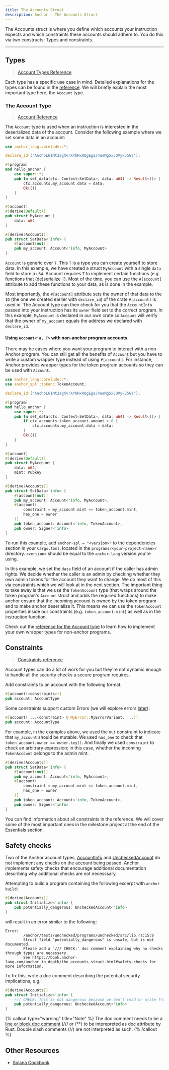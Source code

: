 ```yaml
---
title: The Accounts Struct
description: Anchor - The Accounts Struct
---
```


The Accounts struct is where you define which accounts your instruction expects and which constraints these accounts should adhere to. You do this via two constructs: Types and constraints.

---

## Types

> [Account Types Reference](https://docs.rs/anchor-lang/latest/anchor_lang/accounts/index.html)

Each type has a specific use case in mind. Detailed explanations for the types can be found in the [reference](https://docs.rs/anchor-lang/latest/anchor_lang/accounts/index.html). We will briefly explain the most important type here, the `Account` type.

### The Account Type

> [Account Reference](https://docs.rs/anchor-lang/latest/anchor_lang/accounts/account/struct.Account.html)

The `Account` type is used when an instruction is interested in the deserialized data of the account. Consider the following example where we set some data in an account:

```rust
use anchor_lang::prelude::*;

declare_id!("AnchoL61Nt2sgXvrXYUHxRQgEgaJ4ueMg5xJQVyFJ5Gs");

#[program]
mod hello_anchor {
    use super::*;
    pub fn set_data(ctx: Context<SetData>, data: u64) -> Result<()> {
        ctx.accounts.my_account.data = data;
        Ok(())
    }
}

#[account]
#[derive(Default)]
pub struct MyAccount {
    data: u64
}

#[derive(Accounts)]
pub struct SetData<'info> {
    #[account(mut)]
    pub my_account: Account<'info, MyAccount>
}
```

`Account` is generic over `T`. This `T` is a type you can create yourself to store data. In this example, we have created a struct `MyAccount` with a single `data` field to store a `u64`. Account requires `T` to implement certain functions (e.g. functions that (de)serialize `T`). Most of the time, you can use the `#[account]` attribute to add these functions to your data, as is done in the example.

Most importantly, the `#[account]` attribute sets the owner of that data to the `ID` (the one we created earlier with `declare_id`) of the crate `#[account]` is used in. The Account type can then check for you that the `AccountInfo` passed into your instruction has its `owner` field set to the correct program. In this example, `MyAccount` is declared in our own crate so `Account` will verify that the owner of `my_account` equals the address we declared with `declare_id`.

#### Using `Account<'a, T>` with non-anchor program accounts

There may be cases where you want your program to interact with a non-Anchor program. You can still get all the benefits of `Account` but you have to write a custom wrapper type instead of using `#[account]`. For instance, Anchor provides wrapper types for the token program accounts so they can be used with `Account`.

```rust
use anchor_lang::prelude::*;
use anchor_spl::token::TokenAccount;

declare_id!("AnchoL61Nt2sgXvrXYUHxRQgEgaJ4ueMg5xJQVyFJ5Gs");

#[program]
mod hello_anchor {
    use super::*;
    pub fn set_data(ctx: Context<SetData>, data: u64) -> Result<()> {
        if ctx.accounts.token_account.amount > 0 {
            ctx.accounts.my_account.data = data;
        }
        Ok(())
    }
}

#[account]
#[derive(Default)]
pub struct MyAccount {
    data: u64,
    mint: Pubkey
}

#[derive(Accounts)]
pub struct SetData<'info> {
    #[account(mut)]
    pub my_account: Account<'info, MyAccount>,
    #[account(
        constraint = my_account.mint == token_account.mint,
        has_one = owner
    )]
    pub token_account: Account<'info, TokenAccount>,
    pub owner: Signer<'info>
}
```

To run this example, add `anchor-spl = "<version>"` to the dependencies section in your `Cargo.toml`, located in the `programs/<your-project-name>/` directory. `<version>` should be equal to the `anchor-lang` version you're using.

In this example, we set the `data` field of an account if the caller has admin rights. We decide whether the caller is an admin by checking whether they own admin tokens for the account they want to change. We do most of this via constraints which we will look at in the next section.
The important thing to take away is that we use the `TokenAccount` type (that wraps around the token program's `Account` struct and adds the required functions) to make anchor ensure that the incoming account is owned by the token program and to make anchor deserialize it. This means we can use the `TokenAccount` properties inside our constraints (e.g. `token_account.mint`) as well as in the instruction function.

Check out the [reference for the Account type](https://docs.rs/anchor-lang/latest/anchor_lang/accounts/account/struct.Account.html) to learn how to implement your own wrapper types for non-anchor programs.

## Constraints

> [Constraints reference](https://docs.rs/anchor-lang/latest/anchor_lang/derive.Accounts.html)

Account types can do a lot of work for you but they're not dynamic enough to handle all the security checks a secure program requires.

Add constraints to an account with the following format:

```rust
#[account(<constraints>)]
pub account: AccountType
```

Some constraints support custom Errors (we will explore errors [later](./errors.md)):

```rust
#[account(...,<constraint> @ MyError::MyErrorVariant, ...)]
pub account: AccountType
```

For example, in the examples above, we used the `mut` constraint to indicate that `my_account` should be mutable. We used `has_one` to check that `token_account.owner == owner.key()`. And finally we used `constraint` to check an arbitrary expression; in this case, whether the incoming `TokenAccount` belongs to the admin mint.

```rust
#[derive(Accounts)]
pub struct SetData<'info> {
    #[account(mut)]
    pub my_account: Account<'info, MyAccount>,
    #[account(
        constraint = my_account.mint == token_account.mint,
        has_one = owner
    )]
    pub token_account: Account<'info, TokenAccount>,
    pub owner: Signer<'info>
}
```

You can find information about all constraints in the reference. We will cover some of the most important ones in the milestone project at the end of the Essentials section.

## Safety checks

Two of the Anchor account types, [AccountInfo](https://docs.rs/anchor-lang/latest/anchor_lang/accounts/account_info/index.html) and [UncheckedAccount](https://docs.rs/anchor-lang/latest/anchor_lang/accounts/unchecked_account/index.html) do not implement any checks on the account being passed. Anchor implements safety checks that encourage additional documentation describing why additional checks are not necesssary.

Attempting to build a program containing the following excerpt with `anchor build`:

```rust
#[derive(Accounts)]
pub struct Initialize<'info> {
    pub potentially_dangerous: UncheckedAccount<'info>
}
```

will result in an error similar to the following:

```shell
Error:
        /anchor/tests/unchecked/programs/unchecked/src/lib.rs:15:8
        Struct field "potentially_dangerous" is unsafe, but is not documented.
        Please add a `/// CHECK:` doc comment explaining why no checks through types are necessary.
        See https://book.anchor-lang.com/anchor_in_depth/the_accounts_struct.html#safety-checks for more information.
```

To fix this, write a doc comment describing the potential security implications, e.g.:

```rust
#[derive(Accounts)]
pub struct Initialize<'info> {
    /// CHECK: This is not dangerous because we don't read or write from this account
    pub potentially_dangerous: UncheckedAccount<'info>
}
```

{% callout type="warning" title="Note" %}
The doc comment needs to be a [line or block doc comment](https://doc.rust-lang.org/reference/comments.html#doc-comments) (/// or /\*\*) to be interepreted as doc attribute by Rust. Double slash comments (//) are not interpreted as such.
{% /callout %}

## Other Resources

- [Solana Cookbook](https://solanacookbook.com/core-concepts/accounts.html)
